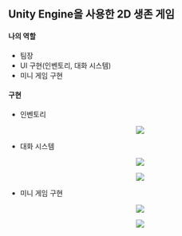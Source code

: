 ## Unity Engine을 사용한 2D 생존 게임

#### 나의 역할
- 팀장
- UI 구현(인벤토리, 대화 시스템)
- 미니 게임 구현

#### 구현


- 인벤토리
  <p align = "center">
  <img src = "https://github.com/CodingVirus/PayOff_Unity_Project/assets/93506475/deeca715-add7-4c23-b0a4-74c0586c1440">
  </p>
- 대화 시스템
  <p align = "center">
  <img src = "https://github.com/CodingVirus/PayOff_Unity_Project/assets/93506475/7af0ef9c-a2a1-48fa-bf5a-42fef7448932">
  </p>
  <p align = "center">
  <img src = "https://github.com/CodingVirus/PayOff_Unity_Project/assets/93506475/e9354f39-8b41-4fdb-b0d0-e3a64f37f8bd">
  </p>
- 미니 게임 구현
  <p align = "center">
  <img src = "https://github.com/CodingVirus/PayOff_Unity_Project/assets/93506475/0db2b6de-cfe9-4174-a5b1-8836968ea90d">
  </p>
  <p align = "center">
  <img src = "https://github.com/CodingVirus/PayOff_Unity_Project/assets/93506475/967ce889-3c69-4304-9352-29b4d57b3bf0">
  </p>

